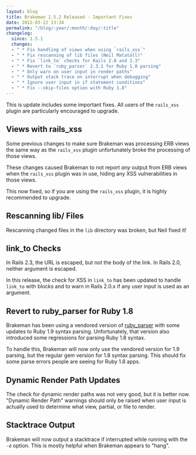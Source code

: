 ```yaml
---
layout: blog
title: Brakeman 1.5.2 Released - Important Fixes
date: 2012-03-22 13:34
permalink: "/blog/:year/:month/:day/:title"
changelog:
  since: 1.5.1
  changes:
  - " * Fix handling of views when using `rails_xss`"
  - " * Fix rescanning of lib files (Neil Matatall)"
  - " * Fix `link_to` checks for Rails 2.0 and 2.3"
  - " * Revert to `ruby_parser` 2.3.1 for Ruby 1.8 parsing"
  - " * Only warn on user input in render paths"
  - " * Output stack trace on interrupt when debugging"
  - " * Ignore user input in if statement conditions"
  - " * Fix --skip-files option with Ruby 1.8"
---
```



This is update includes some important fixes. All users of the `rails_xss` plugin are particularly encouraged to upgrade.



## Views with rails\_xss

Some previous changes to make sure Brakeman was processing ERB views the same way as the `rails_xss` plugin unfortunately broke the processing of those views.

These changes caused Brakeman to not report *any* output from ERB views when the `rails_xss` plugin was in use, hiding any XSS vulnerabilities in those views.

This now fixed, so if you are using the `rails_xss` plugin, it is highly recommended to upgrade.

## Rescanning lib/ Files

Rescanning changed files in the `lib` directory was broken, but Neil fixed it!

## link\_to Checks

In Rails 2.3, the URL is escaped, but not the body of the link. In Rails 2.0, neither argument is escaped.

In this release, the check for XSS in `link_to` has been updated to handle `link_to` with blocks and to warn in Rails 2.0.x if any user input is used as an argument.  

## Revert to ruby\_parser for Ruby 1.8

Brakeman has been using a vendored version of [ruby\_parser](https://github.com/seattlerb/ruby_parser) with some updates to Ruby 1.9 syntax parsing. Unfortunately, that version also introduced some regressions for parsing Ruby 1.8 syntax.

To handle this, Brakeman will now only use the vendored version for 1.9 parsing, but the regular gem version for 1.8 syntax parsing. This should fix some parse errors people are seeing for Ruby 1.8 apps.

## Dynamic Render Path Updates

The check for dynamic render paths was not very good, but it is better now. "Dynamic Render Path" warnings should only be raised when user input is actually used to determine what view, partial, or file to render.

## Stacktrace Output

Brakeman will now output a stacktrace if interrupted while running with the `-d` option. This is mostly helpful when Brakeman appears to "hang". 
